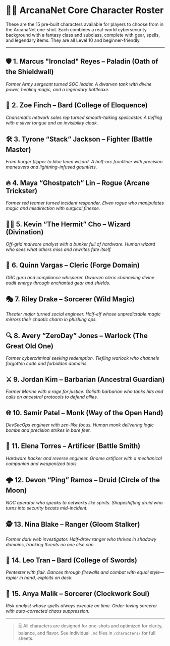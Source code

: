 # 🧑‍🚀 ArcanaNet Core Character Roster

These are the 15 pre-built characters available for players to choose from in the ArcanaNet one-shot. Each combines a real-world cybersecurity background with a fantasy class and subclass, complete with gear, spells, and legendary items. They are all Level 10 and beginner-friendly.

---

## 🛡️ 1. Marcus "Ironclad" Reyes – Paladin (Oath of the Shieldwall)
*Former Army sergeant turned SOC leader. A dwarven tank with divine power, healing magic, and a legendary battleaxe.*

## 🎤 2. Zoe Finch – Bard (College of Eloquence)
*Charismatic network sales rep turned smooth-talking spellcaster. A tiefling with a silver tongue and an invisibility cloak.*

## 🛠️ 3. Tyrone “Stack” Jackson – Fighter (Battle Master)
*From burger flipper to blue team wizard. A half-orc frontliner with precision maneuvers and lightning-infused gauntlets.*

## 🔥 4. Maya “Ghostpatch” Lin – Rogue (Arcane Trickster)
*Former red teamer turned incident responder. Elven rogue who manipulates magic and misdirection with surgical finesse.*

## 🧙‍♂️ 5. Kevin “The Hermit” Cho – Wizard (Divination)
*Off-grid malware analyst with a bunker full of hardware. Human wizard who sees what others miss and rewrites fate itself.*

## 💼 6. Quinn Vargas – Cleric (Forge Domain)
*GRC guru and compliance whisperer. Dwarven cleric channeling divine audit energy through enchanted gear and shields.*

## 🎭 7. Riley Drake – Sorcerer (Wild Magic)
*Theater major turned social engineer. Half-elf whose unpredictable magic mirrors their chaotic charm in phishing ops.*

## 🔍 8. Avery “ZeroDay” Jones – Warlock (The Great Old One)
*Former cybercriminal seeking redemption. Tiefling warlock who channels forgotten code and forbidden domains.*

## ⚔️ 9. Jordan Kim – Barbarian (Ancestral Guardian)
*Former Marine with a rage for justice. Goliath barbarian who tanks hits and calls on ancestral protocols to defend allies.*

## 🌐 10. Samir Patel – Monk (Way of the Open Hand)
*DevSecOps engineer with zen-like focus. Human monk delivering logic bombs and precision strikes in bare feet.*

## 🧵 11. Elena Torres – Artificer (Battle Smith)
*Hardware hacker and reverse engineer. Gnome artificer with a mechanical companion and weaponized tools.*

## 🌩️ 12. Devon “Ping” Ramos – Druid (Circle of the Moon)
*NOC operator who speaks to networks like spirits. Shapeshifting druid who turns into security beasts mid-incident.*

## 🕵️ 13. Nina Blake – Ranger (Gloom Stalker)
*Former dark web investigator. Half-drow ranger who thrives in shadowy domains, tracking threats no one else can.*

## 🧨 14. Leo Tran – Bard (College of Swords)
*Pentester with flair. Dances through firewalls and combat with equal style—rapier in hand, exploits on deck.*

## 🧮 15. Anya Malik – Sorcerer (Clockwork Soul)
*Risk analyst whose spells always execute on time. Order-loving sorcerer with auto-corrected chaos suppression.*

---

> 🗒️ All characters are designed for one-shots and optimized for clarity, balance, and flavor. See individual `.md` files in `/characters/` for full sheets.

